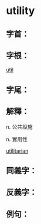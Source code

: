 # utility


## 字首：

## 字根：
[util](/Root%20Prefix%20and%20Suffix/U/util.md)

## 字尾：


## 解釋：
n.
公共設施

n.
實用性

[utilitarian](/Vocabulary/U/utilitarian.md)
## 同義字：

## 反義字：

## 例句：

